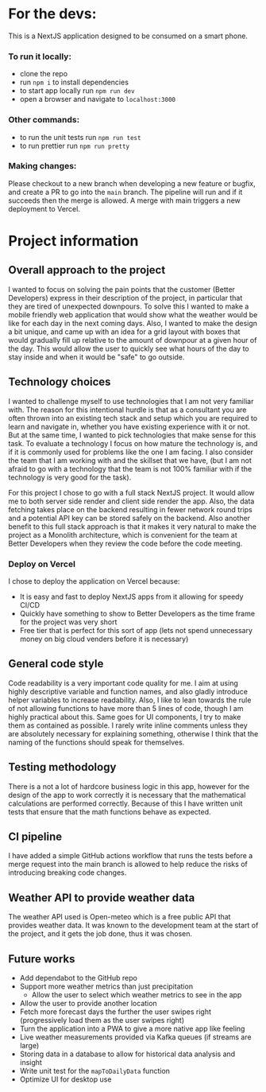 # For the devs:
This is a NextJS application designed to be consumed on a smart phone.

### To run it locally:
- clone the repo
- run `npm i` to install dependencies
- to start app locally run `npm run dev`
- open a browser and navigate to `localhost:3000`

### Other commands:
- to run the unit tests run `npm run test`
- to run prettier run `npm run pretty`

### Making changes:
Please checkout to a new branch when developing a new feature or bugfix, and create a PR to go into the `main` branch. The pipeline will run and if it succeeds then the merge is allowed. A merge with main triggers a new deployment to Vercel.

# Project information
## Overall approach to the project
I wanted to focus on solving the pain points that the customer (Better Developers) express in their description of the project, in particular that they are tired of unexpected downpours. To solve this I wanted to make a mobile friendly web application that would show what the weather would be like for each day in the next coming days. Also, I wanted to make the design a bit unique, and came up with an idea for a grid layout with boxes that would gradually fill up relative to the amount of downpour at a given hour of the day. This would allow the user to quickly see what hours of the day to stay inside and when it would be "safe" to go outside.

## Technology choices
I wanted to challenge myself to use technologies that I am not very familiar with. The reason for this intentional hurdle is that as a consultant you are often thrown into an existing tech stack and setup which you are required to learn and navigate in, whether you have existing experience with it or not. But at the same time, I wanted to pick technologies that make sense for this task. To evaluate a technology I focus on how mature the technology is, and if it is commonly used for problems like the one I am facing. I also consider the team that I am working with and the skillset that we have, (but I am not afraid to go with a technology that the team is not 100% familiar with if the technology is very good for the task). 

For this project I chose to go with a full stack NextJS project. It would allow me to both server side render and client side render the app. Also, the data fetching takes place on the backend resulting in fewer network round trips and a potential API key can be stored safely on the backend. 
Also another benefit to this full stack approach is that it makes it very natural to make the project as a Monolith architecture, which is convenient for the team at Better Developers when they review the code before the code meeting.

### Deploy on Vercel
I chose to deploy the application on Vercel because: 
- It is easy and fast to deploy NextJS apps from it allowing for speedy CI/CD
- Quickly have something to show to Better Developers as the time frame for the project was very short
- Free tier that is perfect for this sort of app (lets not spend unnecessary money on big cloud venders before it is necessary)

## General code style
Code readability is a very important code quality for me. I aim at using highly descriptive variable and function names, and also gladly introduce helper variables to increase readability. Also, I like to lean towards the rule of not allowing functions to have more than 5 lines of code, though I am highly practical about this. Same goes for UI components, I try to make them as contained as possible. I rarely write inline comments unless they are absolutely necessary for explaining something, otherwise I think that the naming of the functions should speak for themselves.

## Testing methodology
There is a not a lot of hardcore business logic in this app, however for the design of the app to work correctly it is necessary that the mathematical calculations are performed correctly. Because of this I have written unit tests that ensure that the math functions behave as expected.

## CI pipeline
I have added a simple GitHub actions workflow that runs the tests before a merge request into the main branch is allowed to help reduce the risks of introducing breaking code changes.

## Weather API to provide weather data
The weather API used is Open-meteo which is a free public API that provides weather data. It was known to the development team at the start of the project, and it gets the job done, thus it was chosen.

## Future works
- Add dependabot to the GitHub repo
- Support more weather metrics than just precipitation
  - Allow the user to select which weather metrics to see in the app
- Allow the user to provide another location
- Fetch more forecast days the further the user swipes right (progressively load them as the user swipes right)
- Turn the application into a PWA to give a more native app like feeling
- Live weather measurements provided via Kafka queues (if streams are large) 
- Storing data in a database to allow for historical data analysis and insight
- Write unit test for the `mapToDailyData` function
- Optimize UI for desktop use
